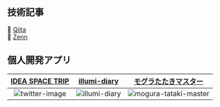 ## 技術記事
📍 [Qiita](https://qiita.com/meimei-kr)  
📍 [Zenn](https://zenn.dev/meimei_kr)

## 個人開発アプリ
| [IDEA SPACE TRIP](https://www.idea-space-trip.net/) | [illumi-diary](https://illumi-diary.com/) | [モグラたたきマスター](https://whack-a-mole-psi.vercel.app/) |
| :-: | :-: | :-: |
|![twitter-image](https://github.com/meimei-kr/meimei-kr/assets/77828683/1b77ba6c-4622-470a-ace4-bc2f5b64ea09) | ![illumi-diary](https://github.com/meimei-kr/meimei-kr/assets/77828683/f79e2f09-257f-4901-a2c1-f5c2cb594d80) | ![mogura-tataki-master](https://github.com/meimei-kr/meimei-kr/assets/77828683/766827af-32d7-469d-887a-22f3d3e8ae15) |

